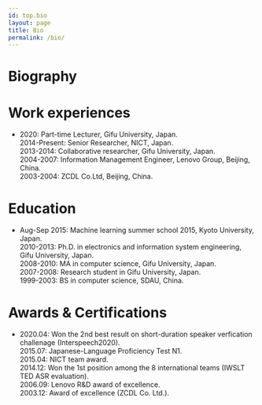 ```yaml
---
id: top.bio
layout: page
title: Bio
permalink: /bio/
---
```

<div class="home">
  <h1 class="post-title">Biography</h1>
  <h1 class="page-heading"><b>Work experiences</b></h1>
  <ul class="post-list">
    <li>
   2020: Part-time Lecturer, Gifu University, Japan. <br>
   2014-Present: Senior Researcher, NICT, Japan. <br>
   2013-2014: Collaborative researcher, Gifu University, Japan. <br>
   2004-2007: Information Management Engineer, Lenovo Group, Beijing, China. <br>
   2003-2004: ZCDL Co.Ltd, Beijing, China. <br>
    </li>
  </ul>
  
  <h1 class="page-heading"><b>Education</b></h1>
  <ul class="post-list">
    <li>
   Aug-Sep 2015: Machine learning summer school 2015, Kyoto University, Japan. <br>
   2010-2013: Ph.D. in electronics and information system engineering, Gifu University, Japan. <br>
   2008-2010: MA in computer science, Gifu University, Japan. <br>
   2007-2008: Research student in Gifu University, Japan. <br>
   1999-2003: BS in computer science, SDAU, China. <br>
    </li>
  </ul>  
  
  

  <h1 class="page-heading"><b>Awards & Certifications</b></h1>
  <ul class="post-list">
    <li>
    2020.04: Won the 2nd best result on short-duration speaker verfication challenage (Interspeech2020). <br>
    2015.07: Japanese-Language Proficiency Test N1. <br>
    2015.04: NICT team award.<br>
    2014.12: Won the 1st position among the 8 international teams (IWSLT TED ASR evaluation).<br>
    2006.09: Lenovo R&D award of excellence.<br>
    2003.12: Award of excellence (ZCDL Co. Ltd.). <br>
    </li>
  </ul> 
</div>

